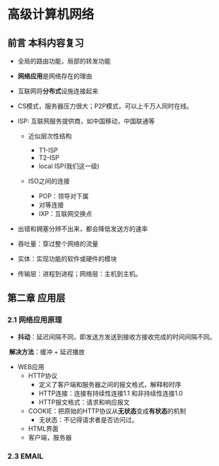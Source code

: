 # 高级计算机网络

## 前言 本科内容复习

- 全局的路由功能，局部的转发功能
- **网络应用**是网络存在的理由
- 互联网将**分布式**设施连接起来
- CS模式，服务器压力很大；P2P模式，可以上千万人同时在线。
- ISP: 互联网服务提供商，如中国移动，中国联通等
  - 近似层次性结构
    - T1-ISP
    - T2-ISP
    - local ISP(我们这一级)

  - ISO之间的连接
    - POP：领导对下属
    - 对等连接
    - IXP：互联网交换点


- 出错和拥塞分辨不出来，都会降低发送方的速率
- 吞吐量：穿过整个网络的流量

- 实体：实现功能的软件或硬件的模块
- 传输层：进程到进程；网络层：主机到主机。

## 第二章 应用层

### 2.1 网络应用原理

- **抖动**：延迟间隔不同，即发送方发送到接收方接收完成的时间间隔不同。

​	**解决方法**：缓冲 + 延迟播放

- WEB应用
  - HTTP协议
    - 定义了客户端和服务器之间的报文格式，解释和时序
    - HTTP连接：连接有持续性连接1.1 和非持续性连接1.0 
    - HTTP报文格式：请求和响应报文
  - COOKIE：把原始的HTTP协议从**无状态**变成**有状态**的机制
    - 无状态：不记得请求者是否访问过。
  - HTML界面
  - 客户端，服务器

### 2.3 EMAIL


